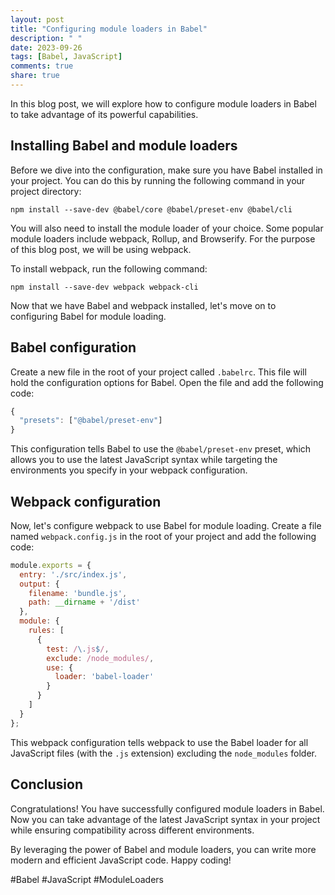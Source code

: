 ```yaml
---
layout: post
title: "Configuring module loaders in Babel"
description: " "
date: 2023-09-26
tags: [Babel, JavaScript]
comments: true
share: true
---
```


In this blog post, we will explore how to configure module loaders in Babel to take advantage of its powerful capabilities.

## Installing Babel and module loaders

Before we dive into the configuration, make sure you have Babel installed in your project. You can do this by running the following command in your project directory:

```
npm install --save-dev @babel/core @babel/preset-env @babel/cli
```

You will also need to install the module loader of your choice. Some popular module loaders include webpack, Rollup, and Browserify. For the purpose of this blog post, we will be using webpack.

To install webpack, run the following command:

```
npm install --save-dev webpack webpack-cli
```

Now that we have Babel and webpack installed, let's move on to configuring Babel for module loading.

## Babel configuration

Create a new file in the root of your project called `.babelrc`. This file will hold the configuration options for Babel. Open the file and add the following code:

```javascript
{
  "presets": ["@babel/preset-env"]
}
```

This configuration tells Babel to use the `@babel/preset-env` preset, which allows you to use the latest JavaScript syntax while targeting the environments you specify in your webpack configuration.

## Webpack configuration

Now, let's configure webpack to use Babel for module loading. Create a file named `webpack.config.js` in the root of your project and add the following code:

```javascript
module.exports = {
  entry: './src/index.js',
  output: {
    filename: 'bundle.js',
    path: __dirname + '/dist'
  },
  module: {
    rules: [
      {
        test: /\.js$/,
        exclude: /node_modules/,
        use: {
          loader: 'babel-loader'
        }
      }
    ]
  }
};
```

This webpack configuration tells webpack to use the Babel loader for all JavaScript files (with the `.js` extension) excluding the `node_modules` folder.

## Conclusion

Congratulations! You have successfully configured module loaders in Babel. Now you can take advantage of the latest JavaScript syntax in your project while ensuring compatibility across different environments.

By leveraging the power of Babel and module loaders, you can write more modern and efficient JavaScript code. Happy coding!

#Babel #JavaScript #ModuleLoaders